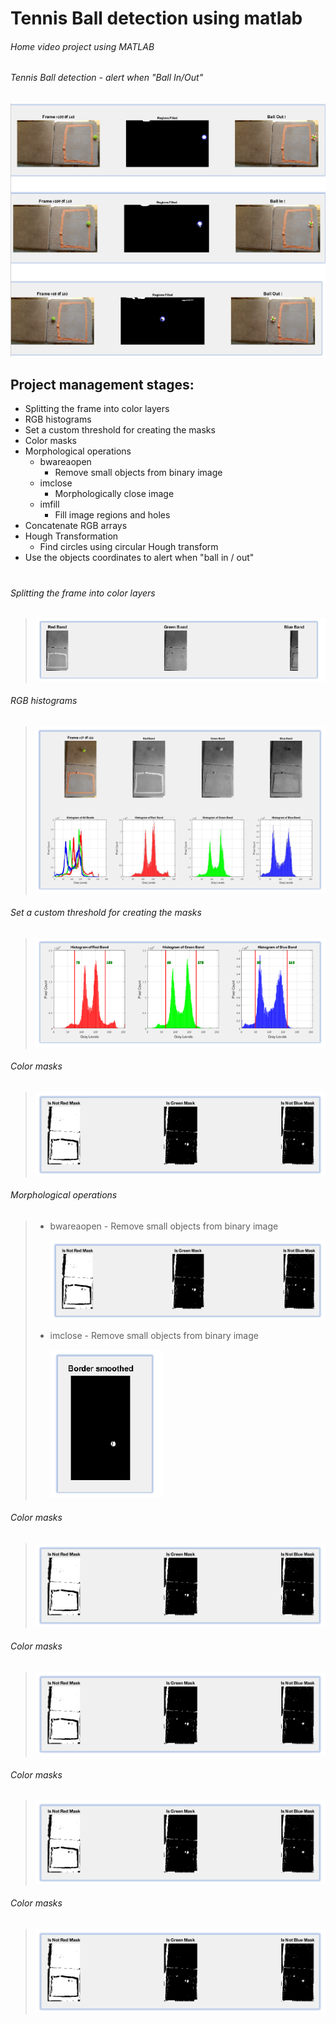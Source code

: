 # Tennis Ball detection using matlab

###### _Home video project using MATLAB_
###### _Tennis Ball detection - alert when "Ball In/Out"_

![title](/Images/Final_result.PNG)


## Project management stages:
   * Splitting the frame into color layers
   * RGB histograms
   * Set a custom threshold for creating the masks
   * Color masks
   * Morphological operations
     - bwareaopen
       - Remove small objects from binary image
     - imclose
       - Morphologically close image
     - imfill
       - Fill image regions and holes
   * Concatenate RGB arrays
   * Hough Transformation
     - Find circles using circular Hough transform
   * Use the objects coordinates to alert when "ball in / out"
   
   
   
   
# 
###### Splitting the frame into color layers
>  ![title](/Images/RGB_layers.PNG)
>

###### RGB histograms
> ![title](/Images/hist.PNG)
>

###### Set a custom threshold for creating the masks
> ![title](/Images/threshold_for_masks.PNG)
>
 
###### Color masks
> ![title](/Images/RGB_Masks.PNG)
>

###### Morphological operations
> * bwareaopen - Remove small objects from binary image
>       
>   ![title](/Images/RGB_Masks.PNG)
>       
> * imclose - Remove small objects from binary image
>           
>   ![title](/Images/imclose.PNG)
>
>
>
>
>
>
>
>


###### Color masks
> ![title](/Images/RGB_Masks.PNG)
>

###### Color masks
> ![title](/Images/RGB_Masks.PNG)
>

###### Color masks
> ![title](/Images/RGB_Masks.PNG)
>

###### Color masks
> ![title](/Images/RGB_Masks.PNG)
>
   
   
   
     
     
